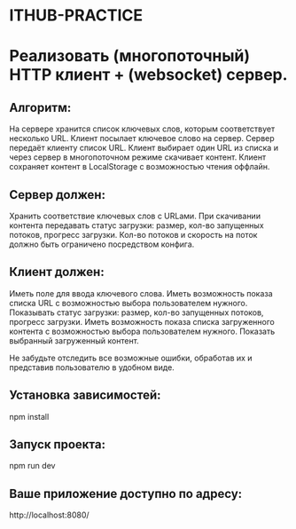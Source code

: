 # ITHUB-PRACTICE

# Реализовать (многопоточный) HTTP клиент + (websocket) сервер.

## Алгоритм:

На сервере хранится список ключевых слов, которым соответствует несколько URL.
Клиент посылает ключевое слово на сервер.
Сервер передаёт клиенту список URL.
Клиент выбирает один URL из списка и через сервер в многопоточном режиме скачивает контент.
Клиент сохраняет контент в LocalStorage с возможностью чтения оффлайн.

## Сервер должен:

Хранить соответствие ключевых слов с URLами.
При скачивании контента передавать статус загрузки: размер, кол-во запущенных потоков, прогресс загрузки.
Кол-во потоков и скорость на поток должно быть ограничено посредством конфига.

## Клиент должен:

Иметь поле для ввода ключевого слова.
Иметь возможность показа списка URL с возможностью выбора пользователем нужного.
Показывать статус загрузки: размер, кол-во запущенных потоков, прогресс загрузки.
Иметь возможность показа списка загруженного контента с возможностью выбора пользователем нужного.
Показать выбранный загруженный контент.

Не забудьте отследить все возможные ошибки, обработав их и представив пользователю в удобном виде.


## Установка зависимостей:
npm install

## Запуск проекта:
npm run dev

## Ваше приложение доступно по адресу:
http://localhost:8080/
